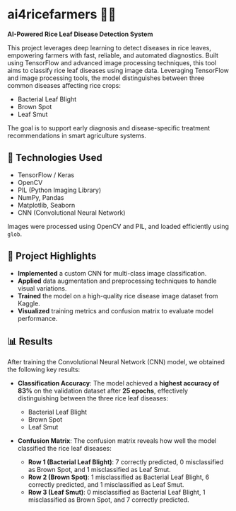 # ai4ricefarmers 🌾🤖  
**AI-Powered Rice Leaf Disease Detection System**

This project leverages deep learning to detect diseases in rice leaves, empowering farmers with fast, reliable, and automated diagnostics. Built using TensorFlow and advanced image processing techniques, this tool aims to classify rice leaf diseases using image data. Leveraging TensorFlow and image processing tools, the model distinguishes between three common diseases affecting rice crops:
- Bacterial Leaf Blight  
- Brown Spot  
- Leaf Smut

The goal is to support early diagnosis and disease-specific treatment recommendations in smart agriculture systems.


## 🔧 Technologies Used
- TensorFlow / Keras
- OpenCV
- PIL (Python Imaging Library)
- NumPy, Pandas
- Matplotlib, Seaborn
- CNN (Convolutional Neural Network)

Images were processed using OpenCV and PIL, and loaded efficiently using `glob`.

## 📌 Project Highlights
- **Implemented** a custom CNN for multi-class image classification.
- **Applied** data augmentation and preprocessing techniques to handle visual variations.
- **Trained** the model on a high-quality rice disease image dataset from Kaggle.
- **Visualized** training metrics and confusion matrix to evaluate model performance.



## 📊 Results

After training the Convolutional Neural Network (CNN) model, we obtained the following key results:

- **Classification Accuracy**: The model achieved a **highest accuracy of 83%** on the validation dataset after **25 epochs**, effectively distinguishing between the three rice leaf diseases:  
  - Bacterial Leaf Blight  
  - Brown Spot  
  - Leaf Smut
  
- **Confusion Matrix**: The confusion matrix reveals how well the model classified the rice leaf diseases:
  - **Row 1 (Bacterial Leaf Blight)**: 7 correctly predicted, 0 misclassified as Brown Spot, and 1 misclassified as Leaf Smut.
  - **Row 2 (Brown Spot)**: 1 misclassified as Bacterial Leaf Blight, 6 correctly predicted, and 1 misclassified as Leaf Smut.
  - **Row 3 (Leaf Smut)**: 0 misclassified as Bacterial Leaf Blight, 1 misclassified as Brown Spot, and 7 correctly predicted.


